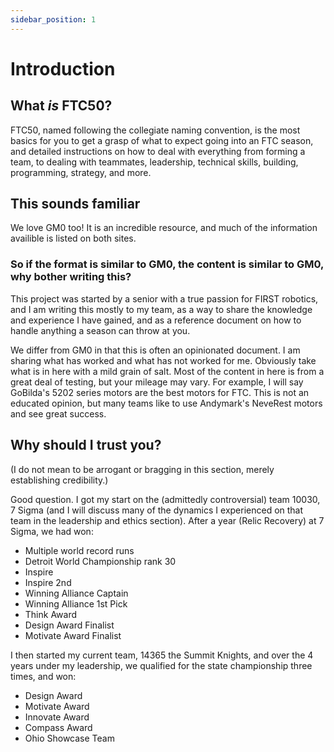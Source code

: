 ```yaml
---
sidebar_position: 1
---
```


# Introduction

## What _is_ FTC50?

FTC50, named following the collegiate naming convention, is the most basics for you to get a grasp of what to expect going into an FTC season, and detailed instructions on how to deal with everything from forming a team, to dealing with teammates, leadership, technical skills, building, programming, strategy, and more.

## This sounds familiar

We love GM0 too! It is an incredible resource, and much of the information availible is listed on both sites.

### So if the format is similar to GM0, the content is similar to GM0, why bother writing this?

This project was started by a senior with a true passion for FIRST robotics, and I am writing this mostly to my team, as a way to share the knowledge and experience I have gained, and as a reference document on how to handle anything a season can throw at you.

We differ from GM0 in that this is often an opinionated document. I am sharing what has worked and what has not worked for me. Obviously take what is in here with a mild grain of salt. Most of the content in here is from a great deal of testing, but your mileage may vary. For example, I will say GoBilda's 5202 series motors are the best motors for FTC. This is not an educated opinion, but many teams like to use Andymark's NeveRest motors and see great success.

## Why should I trust you?

(I do not mean to be arrogant or bragging in this section, merely establishing credibility.)

Good question. I got my start on the (admittedly controversial) team 10030, 7 Sigma (and I will discuss many of the dynamics I experienced on that team in the leadership and ethics section). After a year (Relic Recovery) at 7 Sigma, we had won:

- Multiple world record runs
- Detroit World Championship rank 30
- Inspire
- Inspire 2nd
- Winning Alliance Captain
- Winning Alliance 1st Pick
- Think Award
- Design Award Finalist
- Motivate Award Finalist

I then started my current team, 14365 the Summit Knights, and over the 4 years under my leadership, we qualified for the state championship three times, and won:

- Design Award
- Motivate Award
- Innovate Award
- Compass Award
- Ohio Showcase Team
